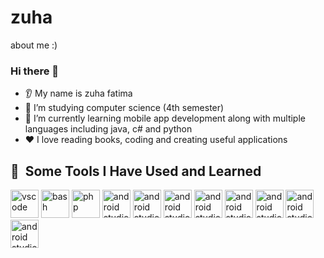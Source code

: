 # zuha
about me :)

### Hi there 👋
* 👂 My name is zuha fatima
* 🔭 I’m studying computer science (4th semester)
* 🌱 I’m currently learning mobile app development along with multiple languages including java, c# and python
* ❤️ I love reading books, coding and creating useful applications

<h2> 🚀 &nbsp;Some Tools I Have Used and Learned</h2>
<p align="left">
<img src="https://cdn.jsdelivr.net/gh/devicons/devicon/icons/vscode/vscode-original.svg" alt="vscode" width="45" height="45"/>
<img src="https://cdn.jsdelivr.net/gh/devicons/devicon/icons/python/python-original.svg" alt="bash" width="45" height="45"/>
<img src="https://cdn.jsdelivr.net/gh/devicons/devicon/icons/flutter/flutter-original.svg" alt="php" width="45" height="45"/>
<img src="https://cdn.jsdelivr.net/gh/devicons/devicon/icons/androidstudio/androidstudio-original.svg" alt="android studio" width="45" height="45"/>
<img src="https://cdn.jsdelivr.net/gh/devicons/devicon/icons/cplusplus/cplusplus-original.svg" alt="android studio" width="45" height="45"/>
<img src="https://cdn.jsdelivr.net/gh/devicons/devicon/icons/css3/css3-original.svg"  alt="android studio" width="45" height="45"/>
<img src="https://cdn.jsdelivr.net/gh/devicons/devicon/icons/css3/css3-original.svg" alt="android studio" width="45" height="45"/>          
<img src="https://cdn.jsdelivr.net/gh/devicons/devicon/icons/firebase/firebase-plain.svg"  alt="android studio" width="45" height="45"/>
<img src="https://cdn.jsdelivr.net/gh/devicons/devicon/icons/html5/html5-original.svg" alt="android studio" width="45" height="45"/>
<img src="https://cdn.jsdelivr.net/gh/devicons/devicon/icons/javascript/javascript-original.svg"  alt="android studio" width="45" height="45"/> 
<img src="https://cdn.jsdelivr.net/gh/devicons/devicon/icons/sqlite/sqlite-original.svg"  alt="android studio" width="45" height="45"/>
          
          
</p>
